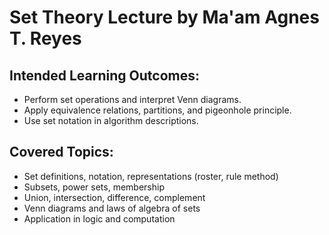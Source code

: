 # Set Theory Lecture by Ma'am Agnes T. Reyes

## Intended Learning Outcomes:
- Perform set operations and interpret Venn diagrams.
- Apply equivalence relations, partitions, and pigeonhole principle.
- Use set notation in algorithm descriptions.

## Covered Topics:
- Set definitions, notation, representations (roster, rule method)
- Subsets, power sets, membership
- Union, intersection, difference, complement
- Venn diagrams and laws of algebra of sets
- Application in logic and computation

